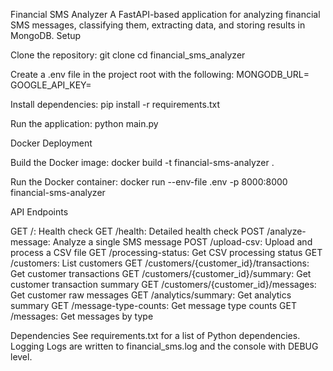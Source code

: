 Financial SMS Analyzer
A FastAPI-based application for analyzing financial SMS messages, classifying them, extracting data, and storing results in MongoDB.
Setup

Clone the repository:
git clone <repository-url>
cd financial_sms_analyzer


Create a .env file in the project root with the following:
MONGODB_URL=<your-mongodb-url>
GOOGLE_API_KEY=<your-google-api-key>


Install dependencies:
pip install -r requirements.txt


Run the application:
python main.py



Docker Deployment

Build the Docker image:
docker build -t financial-sms-analyzer .


Run the Docker container:
docker run --env-file .env -p 8000:8000 financial-sms-analyzer



API Endpoints

GET /: Health check
GET /health: Detailed health check
POST /analyze-message: Analyze a single SMS message
POST /upload-csv: Upload and process a CSV file
GET /processing-status: Get CSV processing status
GET /customers: List customers
GET /customers/{customer_id}/transactions: Get customer transactions
GET /customers/{customer_id}/summary: Get customer transaction summary
GET /customers/{customer_id}/messages: Get customer raw messages
GET /analytics/summary: Get analytics summary
GET /message-type-counts: Get message type counts
GET /messages: Get messages by type

Dependencies
See requirements.txt for a list of Python dependencies.
Logging
Logs are written to financial_sms.log and the console with DEBUG level.
